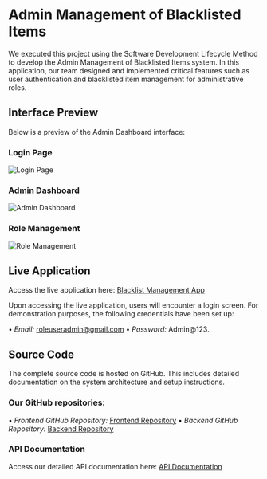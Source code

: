# Admin Management of Blacklisted Items

We executed this project using the Software Development Lifecycle Method to develop the Admin Management of Blacklisted Items system. In this application, our team designed and implemented critical features such as user authentication and blacklisted item management for administrative roles.

## Interface Preview

Below is a preview of the Admin Dashboard interface:

### Login Page

![Login Page]( https://iili.io/JvA1GIf.png)

### Admin Dashboard 

![Admin Dashboard]( https://iili.io/JvA1VLl.png)

### Role Management

![Role Management]( https://iili.io/JvA11mG.png)



## Live Application

Access the live application here: [Blacklist Management App](https://interswitch-eng-cohort4-group5.vercel.app/)

Upon accessing the live application, users will encounter a login screen. For demonstration purposes, the following credentials have been set up:

•⁠  ⁠*Email:* roleuseradmin@gmail.com
•⁠  ⁠*Password:* Admin@123.

## Source Code

The complete source code is hosted on GitHub. This includes detailed documentation on the system architecture and setup instructions.

### Our GitHub repositories:

•⁠  ⁠*Frontend GitHub Repository:* [Frontend Repository](https://github.com/devjaiye/interswitch-eng-cohort4-group5.git)
•⁠  ⁠*Backend GitHub Repository:* [Backend Repository](https://github.com/Olaniyi489/interswitch-backend-cohort4-grp5/tree/dev)

### API Documentation

Access our detailed API documentation here: [API Documentation](https://olaniyi.bsite.net/swagger/index.html)
